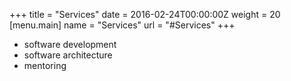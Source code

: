 +++
title = "Services"
date = 2016-02-24T00:00:00Z
weight = 20
[menu.main]
name = "Services"
url = "#Services"
+++
* software development
* software architecture
* mentoring
